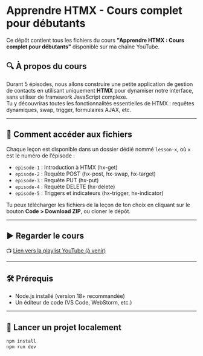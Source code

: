 # Apprendre HTMX - Cours complet pour débutants

Ce dépôt contient tous les fichiers du cours **"Apprendre HTMX : Cours complet pour débutants"** disponible sur ma chaîne YouTube.

## 🔍 À propos du cours

Durant 5 épisodes, nous allons construire une petite application de gestion de contacts en utilisant uniquement **HTMX** pour dynamiser notre interface, sans utiliser de framework JavaScript complexe.  
Tu y découvriras toutes les fonctionnalités essentielles de HTMX : requêtes dynamiques, swap, trigger, formulaires AJAX, etc.

---

## 📁 Comment accéder aux fichiers

Chaque leçon est disponible dans un dossier dédié nommé `lesson-x`, où `x` est le numéro de l’épisode :

- `episode-1` : Introduction à HTMX (hx-get)
- `episode-2` : Requête POST (hx-post, hx-swap, hx-target)
- `episode-3` : Requête PUT (hx-put)
- `episode-4` : Requête DELETE (hx-delete)
- `episode-5` : Triggers et indicateurs (hx-trigger, hx-indicator)

Tu peux télécharger les fichiers de la leçon de ton choix en cliquant sur le bouton **Code > Download ZIP**, ou cloner le dépôt.

---

## ▶️ Regarder le cours

📺 [Lien vers la playlist YouTube (à venir)](#)

---

## 🛠 Prérequis

- Node.js installé (version 18+ recommandée)
- Un éditeur de code (VS Code, WebStorm, etc.)

---

## 🚀 Lancer un projet localement

```bash
npm install
npm run dev

